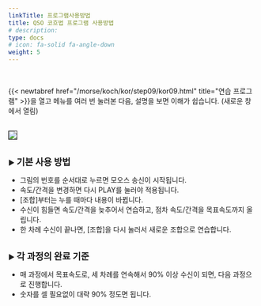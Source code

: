 ```yaml
---
linkTitle: 프로그램사용방법
title: QSO 코흐법 프로그램 사용방법
# description: 
type: docs
# icon: fa-solid fa-angle-down
weight: 5
---
```



<br>

{{< newtabref href="/morse/koch/kor/step09/kor09.html" title="연습 프로그램" >}}을 열고 메뉴를 여러 번 눌러본 다음, 설명을 보면 이해가 쉽습니다. (새로운 창에서 열림)
<br><br>


<img src="/morse/img/menu_1.png" border="1" >
<br><br>

▶ <b><span style="font-size:130%">기본 사용 방법</span></b>

- 그림의 번호를 순서대로 누르면 모오스 송신이 시작됩니다.
- 속도/간격을 변경하면 다시 PLAY를 눌러야 적용됩니다.
- [조합]부터는 누를 때마다 내용이 바뀝니다.
- 수신이 힘들면 속도/간격을 늦추어서 연습하고, 점차 속도/간격을 목표속도까지 올립니다.
- 한 차례 수신이 끝나면, [조합]을 다시 눌러서 새로운 조합으로 연습합니다.
<br><br>

▶ <b><span style="font-size:130%">각 과정의 완료 기준</span></b>

- 매 과정에서 목표속도로, 세 차례를 연속해서 90% 이상 수신이 되면, 다음 과정으로 진행합니다.
- 숫자를 셀 필요없이 대략 90% 정도면 됩니다.
<br><br>

